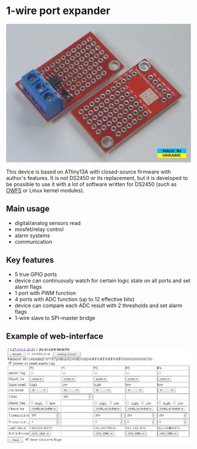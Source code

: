 # 1-wire port expander

![1-wire port expander](https://github.com/honechko/DS2450/raw/main/io_adc.jpg)

This device is based on ATtiny13A with closed-source firmware with author's
features. It is not DS2450 or its replacement, but it is developed to be
possible to use it with a lot of software written for DS2450
(such as [OWFS](https://github.com/owfs/owfs) or Linux kernel modules).

## Main usage

* digital/analog sensors read
* mosfet/relay control
* alarm systems
* communication

## Key features

* 5 true GPIO ports
* device can continuously watch for certain logic state on all ports and set alarm flags
* 1 port with PWM function
* 4 ports with ADC function (up to 12 effective bits)
* device can compare each ADC result with 2 thresholds and set alarm flags
* 1-wire slave to SPI-master bridge

## Example of web-interface

![Web-interface](https://github.com/honechko/DS2450/raw/main/Docs/control.png)

